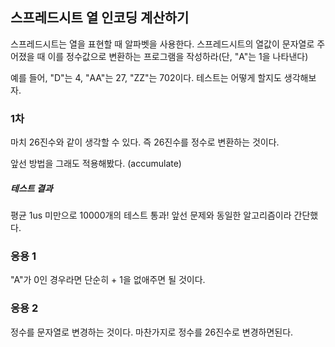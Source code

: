 ## 스프레드시트 열 인코딩 계산하기
스프레드시트는 열을 표현할 때 알파벳을 사용한다. 
스프레드시트의 열값이 문자열로 주어졌을 때 이를 정수값으로 변환하는 프로그램을 작성하라(단, "A"는 1을 나타낸다)

예를 들어, "D"는 4, "AA"는 27, "ZZ"는 702이다.  테스트는 어떻게 할지도 생각해보자.

### 1차
마치 26진수와 같이 생각할 수 있다. 즉 26진수를 정수로 변환하는 것이다.

앞선 방법을 그래도 적용해봤다. (accumulate)  
##### 테스트 결과
평균 1us 미만으로 10000개의 테스트 통과!  앞선 문제와 동일한 알고리즘이라 간단했다.

### 응용 1
"A"가 0인 경우라면 단순히 + 1을 없애주면 될 것이다.

### 응용 2
정수를 문자열로 변경하는 것이다. 마찬가지로 정수를 26진수로 변경하면된다.
